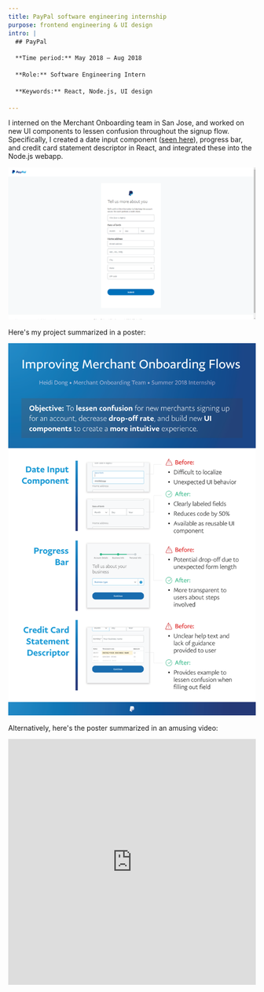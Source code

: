 ```yaml
---
title: PayPal software engineering internship
purpose: frontend engineering & UI design
intro: |
  ## PayPal

  **Time period:** May 2018 – Aug 2018

  **Role:** Software Engineering Intern

  **Keywords:** React, Node.js, UI design

---
```



I interned on the Merchant Onboarding team in San Jose, and worked on new UI components to lessen confusion throughout the signup flow. Specifically, I created a date input component ([seen here](https://www.paypal.com/bizsignup/#/personalInfo)), progress bar, and credit card statement descriptor in React, and integrated these into the Node.js webapp.

![screenshot](screenshot.png)

Here's my project summarized in a poster:

![poster](poster.png)


Alternatively, here's the poster summarized in an amusing video:

<iframe style="width: 100%; height: 500px;" src="https://www.youtube.com/embed/_Eqiim3W5QU" frameborder="0" allow="accelerometer; autoplay; clipboard-write; encrypted-media; gyroscope; picture-in-picture" allowfullscreen></iframe>
